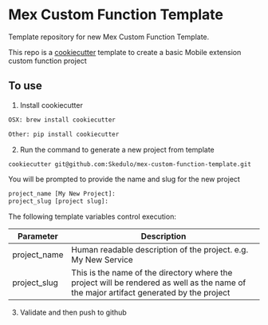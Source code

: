 # Mex Custom Function Template

Template repository for new Mex Custom Function Template.

This repo is a [cookiecutter](https://cookiecutter.readthedocs.io/en/latest/README.html) template to create a basic Mobile extension custom function project

## To use

1. Install cookiecutter

```bash
OSX: brew install cookiecutter

Other: pip install cookiecutter
```

2. Run the command to generate a new project from template

```bash
cookiecutter git@github.com:Skedulo/mex-custom-function-template.git
```

You will be prompted to provide the name and slug for the new project
```bash
project_name [My New Project]:
project_slug [project slug]:

```

The following template variables control execution:

| Parameter | Description|
|-----------|------------|
| project_name | Human readable description of the project.  e.g. My New Service|
| project_slug | This is the name of the directory where the project will be rendered as well as the name of the major artifact generated by the project|


3. Validate and then push to github
